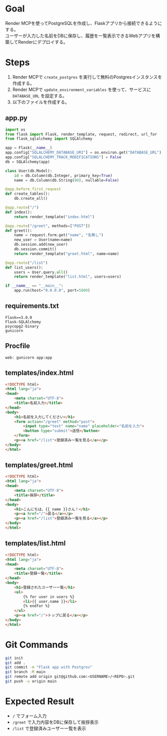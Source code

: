 # Goal
Render MCPを使ってPostgreSQLを作成し、Flaskアプリから接続できるようにする。  
ユーザーが入力した名前をDBに保存し、履歴を一覧表示できるWebアプリを構築してRenderにデプロイする。  

# Steps
1. Render MCPで `create_postgres` を実行して無料のPostgresインスタンスを作成する。  
2. Render MCPで `update_environment_variables` を使って、サービスに `DATABASE_URL` を設定する。  
3. 以下のファイルを作成する。  

## app.py
```python
import os
from flask import Flask, render_template, request, redirect, url_for
from flask_sqlalchemy import SQLAlchemy

app = Flask(__name__)
app.config["SQLALCHEMY_DATABASE_URI"] = os.environ.get("DATABASE_URL")
app.config["SQLALCHEMY_TRACK_MODIFICATIONS"] = False
db = SQLAlchemy(app)

class User(db.Model):
    id = db.Column(db.Integer, primary_key=True)
    name = db.Column(db.String(80), nullable=False)

@app.before_first_request
def create_tables():
    db.create_all()

@app.route("/")
def index():
    return render_template("index.html")

@app.route("/greet", methods=["POST"])
def greet():
    name = request.form.get("name", "名無し")
    new_user = User(name=name)
    db.session.add(new_user)
    db.session.commit()
    return render_template("greet.html", name=name)

@app.route("/list")
def list_users():
    users = User.query.all()
    return render_template("list.html", users=users)

if __name__ == "__main__":
    app.run(host="0.0.0.0", port=5000)
```

## requirements.txt
```
Flask==3.0.0
Flask-SQLAlchemy
psycopg2-binary
gunicorn
```

## Procfile
```
web: gunicorn app:app
```

## templates/index.html
```html
<!DOCTYPE html>
<html lang="ja">
<head>
    <meta charset="UTF-8">
    <title>名前入力</title>
</head>
<body>
    <h1>名前を入力してください</h1>
    <form action="/greet" method="post">
        <input type="text" name="name" placeholder="名前を入力">
        <button type="submit">送信</button>
    </form>
    <p><a href="/list">登録済み一覧を見る</a></p>
</body>
</html>
```

## templates/greet.html
```html
<!DOCTYPE html>
<html lang="ja">
<head>
    <meta charset="UTF-8">
    <title>挨拶</title>
</head>
<body>
    <h1>こんにちは、{{ name }}さん！</h1>
    <p><a href="/">戻る</a></p>
    <p><a href="/list">登録済み一覧を見る</a></p>
</body>
</html>
```

## templates/list.html
```html
<!DOCTYPE html>
<html lang="ja">
<head>
    <meta charset="UTF-8">
    <title>登録一覧</title>
</head>
<body>
    <h1>登録されたユーザー一覧</h1>
    <ul>
        {% for user in users %}
        <li>{{ user.name }}</li>
        {% endfor %}
    </ul>
    <p><a href="/">トップに戻る</a></p>
</body>
</html>
```

# Git Commands
```bash
git init
git add .
git commit -m "Flask app with Postgres"
git branch -M main
git remote add origin git@github.com:<USERNAME>/<REPO>.git
git push -u origin main
```

# Expected Result
- `/` でフォーム入力  
- `/greet` で入力内容をDBに保存して挨拶表示  
- `/list` で登録済みユーザー一覧を表示  

